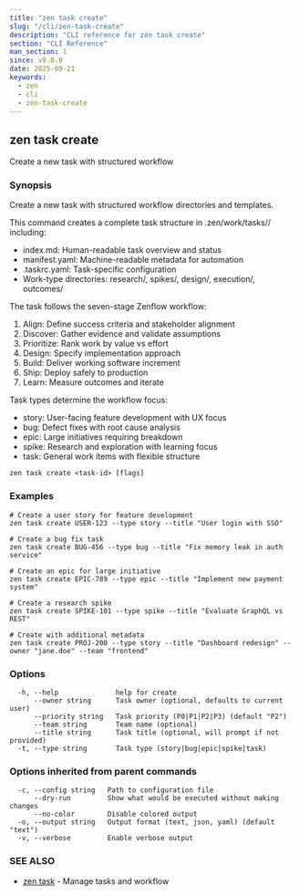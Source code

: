 ```yaml
---
title: "zen task create"
slug: "/cli/zen-task-create"
description: "CLI reference for zen task create"
section: "CLI Reference"
man_section: 1
since: v0.0.0
date: 2025-09-21
keywords:
  - zen
  - cli
  - zen-task-create
---
```


## zen task create

Create a new task with structured workflow

### Synopsis

Create a new task with structured workflow directories and templates.

This command creates a complete task structure in .zen/work/tasks/<task-id>/ including:
- index.md: Human-readable task overview and status
- manifest.yaml: Machine-readable metadata for automation
- .taskrc.yaml: Task-specific configuration
- Work-type directories: research/, spikes/, design/, execution/, outcomes/

The task follows the seven-stage Zenflow workflow:
1. Align: Define success criteria and stakeholder alignment
2. Discover: Gather evidence and validate assumptions
3. Prioritize: Rank work by value vs effort
4. Design: Specify implementation approach
5. Build: Deliver working software increment
6. Ship: Deploy safely to production
7. Learn: Measure outcomes and iterate

Task types determine the workflow focus:
- story: User-facing feature development with UX focus
- bug: Defect fixes with root cause analysis
- epic: Large initiatives requiring breakdown
- spike: Research and exploration with learning focus
- task: General work items with flexible structure

```
zen task create <task-id> [flags]
```

### Examples

```
# Create a user story for feature development
zen task create USER-123 --type story --title "User login with SSO"

# Create a bug fix task
zen task create BUG-456 --type bug --title "Fix memory leak in auth service"

# Create an epic for large initiative
zen task create EPIC-789 --type epic --title "Implement new payment system"

# Create a research spike
zen task create SPIKE-101 --type spike --title "Evaluate GraphQL vs REST"

# Create with additional metadata
zen task create PROJ-200 --type story --title "Dashboard redesign" --owner "jane.doe" --team "frontend"

```

### Options

```
  -h, --help              help for create
      --owner string      Task owner (optional, defaults to current user)
      --priority string   Task priority (P0|P1|P2|P3) (default "P2")
      --team string       Team name (optional)
      --title string      Task title (optional, will prompt if not provided)
  -t, --type string       Task type (story|bug|epic|spike|task)
```

### Options inherited from parent commands

```
  -c, --config string   Path to configuration file
      --dry-run         Show what would be executed without making changes
      --no-color        Disable colored output
  -o, --output string   Output format (text, json, yaml) (default "text")
  -v, --verbose         Enable verbose output
```

### SEE ALSO

* [zen task](zen-task.md.md)	 - Manage tasks and workflow

